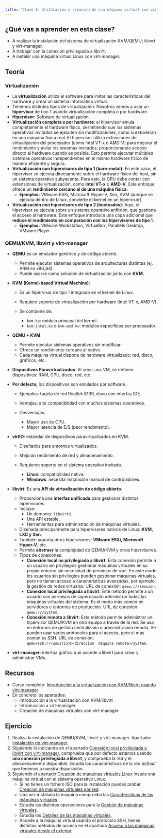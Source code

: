 ```yaml
---
title: "Clase 1: Instalación y creación de una máquina virtual con virt-manager"
---
```


## ¿Qué vas a aprender en esta clase?

* A realizar la instalación del sistema de virtualización KVM/QEMU; libivrt y virt-manager.
* A trabajar con la conexión privilegiada a libvirt.
* A instalar una máquina virtual Linux con virt-manager.

## Teoría

### Virtualización

*  La **virtualización** utiliza el software para imitar las características del hardware y crear un sistema informático virtual.
* Tenemos distintos tipos de virtualización. Nosotros vamos a usar un **hipervisor** de tipo 1 usando virtualización completa o por hardware.
* **Hipervisor**: Software de virtualización.
* **Virtualización completa o por hardware**: el hipervisor emula completamente el hardware físico, permitiendo que los sistemas operativos invitados se ejecuten sin modificaciones, como si estuvieran en una máquina física real. El hipervisor utiliza extensiones de virtualización del procesador (como Intel VT-x o AMD-V) para mejorar el rendimiento y aislar los sistemas invitados, proporcionando acceso directo al hardware cuando es posible. Esto permite ejecutar múltiples sistemas operativos independientes en el mismo hardware físico de manera eficiente y segura.
* **Virtualización con hipervisores de tipo 1 (bare-metal)**: En este caso, el hipervisor se ejecuta directamente sobre el hardware físico del host, sin un sistema operativo subyacente. Para esto, la CPU debe contar con extensiones de virtualización, como **Intel VT-x** o **AMD-V**. Este enfoque ofrece un **rendimiento cercano al de una máquina física**.  
    * **Ejemplos:** VMware ESXi, Microsoft Hyper-V, Xen, KVM (aunque se ejecuta dentro de Linux, convierte el kernel en un hipervisor).  
* **Virtualización con hipervisores de tipo 2 (hosteados)**: Aquí, el hipervisor se ejecuta sobre un sistema operativo anfitrión, que gestiona el acceso al hardware. Este enfoque introduce una capa adicional que **reduce el rendimiento en comparación con los hipervisores de tipo 1**.  
    * **Ejemplos:** VMware Workstation, VirtualBox, Parallels Desktop, VMware Player.

### QEMU/KVM, libvirt y virt-manager

* **QEMU** es un emulador genérico y de código abierto.

  * Permite ejecutar sistemas operativos de arquitecturas distintas (ej. ARM en x86\_64).
  * Puede usarse como solución de virtualización junto con **KVM**.
* **KVM (Kernel-based Virtual Machine)**:

  * Es un hipervisor de tipo 1 integrado en el kernel de Linux.
  * Requiere soporte de virtualización por hardware (Intel VT-x, AMD-V).
  * Se compone de:

    * `kvm.ko`: módulo principal del kernel.
    * `kvm-intel.ko` o `kvm-amd.ko`: módulos específicos por procesador.
* **QEMU + KVM**:

  * Permite ejecutar sistemas operativos sin modificar.
  * Ofrece un rendimiento cercano al nativo.
  * Cada máquina virtual dispone de hardware virtualizado: red, disco, gráficos, etc.

* **Dispositivos Paravirtualizados**: Al crear una VM, se definen dispositivos: RAM, CPU, disco, red, etc.
* **Por defecto**, los dispositivos son emulados por software.

  * Ejemplos: tarjeta de red Realtek 8139, disco con interfaz IDE.
  * Ventajas: alta compatibilidad con muchos sistemas operativos.
  * Desventajas:

    * Mayor uso de CPU.
    * Mayor latencia de E/S (peor rendimiento).
* **virtIO**: estándar de dispositivos paravirtualizados en KVM.

  * Diseñados para entornos virtualizados.
  * Mejoran rendimiento de red y almacenamiento.
  * Requieren soporte en el sistema operativo invitado.

    * **Linux**: compatibilidad nativa.
    * **Windows**: necesita instalación manual de controladores.


* **libvirt**: Es una **API de virtualización de código abierto**.
    * Proporciona una **interfaz unificada** para gestionar distintos hipervisores.
    * Incluye:
        * Un demonio: `libvirtd`.
        * Una API estable.
        * Herramientas para administración de máquinas virtuales.
    * Diseñada principalmente para hipervisores nativos de Linux: **KVM, LXC y Xen**.
    * También soporta otros hipervisores: **VMware ESXi, Microsoft Hyper-V**, etc.
    * Permite **abstraer** la complejidad de QEMU/KVM y otros hipervisores.
    * Tipos de conexiones:
        * **Conexión local no privilegiada a libvirt**: Esta conexión permite a un usuario sin privilegios gestionar máquinas virtuales en su propio entorno sin necesidad de permisos de root. En este modo los usuarios sin privilegios pueden gestionar máquinas virtuales, pero no tienen acceso a características avanzadas, por ejemplo la gestión de redes virtuales. URL de conexión: `qemu:///session`.
        * **Conexión local privilegiada a libvirt**: Este método permite a un usuario con permisos de superusuario administrar todas las máquinas virtuales del sistema. Es el modo más común en servidores o entornos de producción. URL de conexión: `qemu:///system`.
        * **Conexión remota a libvirt**: Este método permite administrar un hipervisor QEMU/KVM en otro equipo a través de la red. Se usa en entornos de gestión centralizada o administración remota. Se pueden usar varios protocolos para el acceso, pero el más común es SSH. URL de conexión: `qemu+ssh://<usuario>@<dirección  máquina remota>/system`.

* **virt-manager**: interfaz gráfica que accede a libvirt para crear y administrar VMs.


## Recursos

* Curso completo: [Introducción a la virtualización con KVM/libvirt usando virt-manager](https://github.com/josedom24/curso_kvm_ow/tree/main/curso1)
* En concreto los apartados:
  * Introducción a la virtualización con KVM/libvirt
  * Introducción a virt-manager
  * Creación de máquinas virtuales con virt-manager

## Ejercicio

1. Realiza la instalación de QEMU/KVM, libvirt y virt-manager. Apartado: [Instalación de virt-manager](https://github.com/josedom24/curso_kvm_ow/blob/main/curso1/contenidos/unidad02/clase2.md).
2. Siguiendo lo indicando en el apartado [Conexión local privilegiada a libvirt con virt-manager](https://github.com/josedom24/curso_kvm_ow/blob/main/curso1/contenidos/unidad02/clase3.md), comprueba que por defecto estamos usando **una conexión privilegiada a libvirt**, y comprueba la red y el almacenamiento disponible. Estudia las características de la red *default* que tenemos a nuestra disposición.
3. Siguiendo el apartado [Creación de máquinas virtuales Linux](https://github.com/josedom24/curso_kvm_ow/blob/main/curso1/contenidos/unidad03/clase1.md) instala una máquina virtual con el sistema operativo Linux.
    * Si no tienes un fichero ISO para la instalación puedes probar [Creación de máquinas virtuales por red](https://github.com/josedom24/curso_kvm_ow/blob/main/curso1/contenidos/unidad07/clase2.md).
    * Una vez instalada la máquina comprueba las [Características de las máquinas virtuales](https://github.com/josedom24/curso_kvm_ow/blob/main/curso1/contenidos/unidad03/clase2.md).
    * Estudia las distintas operaciones para la [Gestión de máquinas virtuales](https://github.com/josedom24/curso_kvm_ow/blob/main/curso1/contenidos/unidad03/clase3.md).
    * Estudia los [Detalles de las máquinas virtuales](https://github.com/josedom24/curso_kvm_ow/blob/main/curso1/contenidos/unidad03/clase4.md).
    * Accede a la máquina virtual usando el protocolo SSH, tienes distintos métodos de acceso en el apartado [Acceso a las máquinas virtuales desde el exterior](https://github.com/josedom24/curso_kvm_ow/blob/main/curso1/contenidos/unidad03/clase7.md).